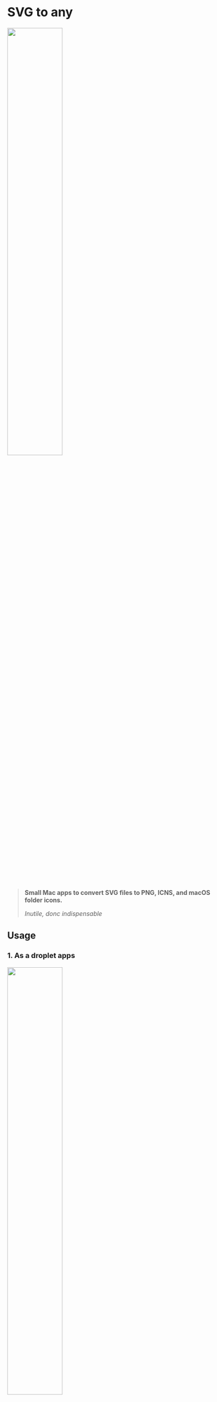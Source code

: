 # SVG to any

<img src="images/svg2any.svg" width="50%">

> **Small Mac apps to convert SVG files to PNG, ICNS, and macOS folder icons.**
>
> _Inutile, donc indispensable_

## Usage

### 1. As a droplet apps

<img src="images/svg2any-droplet_812x840.png" width="50%">

Launch one of the apps, then drop an **SVG file** to convert it.

### 2. Using the Finder `Open with ...` menu

Right-click on an **SVG file**, select **Open with**,
then choose one of the svg2any apps.

## Apps

| App | Description |
| --- | ----------- |
| <img src="images/svg2png.svg" width="48" valign="bottom"> [svg2png](#svg-to-png) | Convert an SVG file to a PNG image with transparency |
| <img src="images/svg2icns.svg" width="48" valign="bottom"> [svg2icns](#svg-to-icns) | Convert an SVG file to a macOS high-resolution icon |
| <img src="images/svg2folder.svg" width="48" valign="bottom">&nbsp;[svg2folder](#svg-to-folder) | Set the containing folder icon to the SVG image |
| <img src="images/svg2svg.svg" width="48" valign="bottom"> [svg2svg](#svg-to-1024-x-1024) | Resize an SVG to 1024 x 1024 |

### SVG to PNG

<img src="images/svg2png.svg" width="25%">

Convert an SVG file to a PNG image with transparency, perfect for social
networks that don't support SVGs.

The resulting PNG file is compressed using the slow but efficient Zopfli algorithm
for images up to 1024 pixels, and the faster but less efficient zlib algorithm
for larger images.

> **Important**
> Images up to 1024 pixel are compressed using **Zopfli**, which is **very slow**.
> It takes **2~3 minutes** on a recent MacBook Pro M1 for a simple image.
> More complex images with lots of details, or less capable CPUs, will take way
> more time.

---

### SVG to ICNS

<img src="images/svg2icns.svg" width="25%">

Convert an SVG file to a macOS high-resolution icon.

---

### SVG to folder

<img src="images/svg2folder.svg" width="25%">

Set the containing folder icon to the SVG image.

---

### SVG to 1024 x 1024

<img src="images/svg2svg.svg" width="25%">

Resize an SVG to 1024 x 1024.

The resulting SVG will not be optimized, it's just a simple resize.

It is recommended to optimize the resulting SVG with [svgo](https://github.com/svg/svgo),
an online version is available at [SVGOMG](https://jakearchibald.github.io/svgomg/).

---

## SVG files

- Some SVGs work best when only the `viewBox` attribute is set.
- On macOS, the finder will show a better icon preview when the width and height
attributes are not present.

 > Original SVG file:
>
 > ```xml
 > <svg width="1024" height="1024" [...]>
 > ```
 >
 >Better:
>
 > ```xml
 > <svg viewBox="0 0 1024 1024" [...]>
 > ```
>
- ICNS file are not compressed with `oxipng` since `iconutil` recompress them anyway.
- Compressing each PNG files before packing them with `iconutil` will result in
larger ICNS files.

---

## Logs

Each app create a unique log file in `~/Library/Logs/cyann`.

---

## About

Why this?

### An itch to scratch

- I like SVG files: they are tiny, can be optimized a lot,
and look good at any resolution.
- I also like my folder icons to be more visually descriptive
as it makes me more productive.
- However macOS can't use SVGs for icons, it works only with ICNS.
- Switching to the console to run a script breaks my flow
when I'm managing files and folders with Finder.
- Compiling the binaries is a PITA when dealing with C code
on legacy hardware (try to `brew install librsvg`), Rust works better.

This little project should help me with Ally, [Ystorian](https://ystorian.com)'s
inventory command line tool written in Rust:

- Provide some kind of limited GUI.
- Bundled in macOS apps that are more user-friendly than command line tools.
- With universal binaries to support the modern arm64 architecture (Apple
- Silicon) as well as the legacy x64 (Intel).
- Signed and notarized.
- Available in the App Store for easier distribution.
- Experiment to find the best app sandboxing and hardening options.
- And understand which open source license works best with app distribution
in the App Store.

---

## Licenses

The binaries that used to be included were built from these repositories:

- [rsvg-convert](https://gitlab.gnome.org/GNOME/librsvg) (LGPL)
- [oxipng](https://github.com/shssoichiro/oxipng) (MIT)
- [Platypus](https://github.com/sveinbjornt/Platypus) (BSD)

The rest is AGPL3, feel free to ask for another license if needed.

---

## Building

### Dependencies

svg2any depends on these binaries to build the apps:

- Build the macOS .app: [Platypus](https://github.com/sveinbjornt/Platypus)
- Convert SVG to PNG files: [rsvg-convert](https://gitlab.gnome.org/GNOME/librsvg)
- Compress PNG files: [oxipng](https://github.com/shssoichiro/oxipng)

### How to build the macOS apps

### 1. Install platypus

The command line tool for [Platypus](https://sveinbjorn.org/platypus)
can be installed with [Homebrew](brew.sh):

```shell
brew install platypus
```

### 2. Build the apps

Notes:

- To help build universal apps, the compiled binaries `librsvg` and `oxipng`,
for x86_64 (Intel) and arm64 (Apple Silicon since M1), used to be present in
this repository.
- The build script optimizes the NIB in the bundles with the `optimize-nib`
parameter.
- This requires Xcode to be installed and configured.

Build the apps with Platypus:

```sh
./build.sh
```

### How to (re-)build the required universal binaries

#### 1. Install Rust

See [rustup.rs](https://rustup.rs/)

Add and update the 2 supported targets:

```sh
rustup target add aarch64-apple-darwin
rustup target add x86_64-apple-darwin
```

#### 2. Download and install the dependencies

```sh
brew install cairo pkg-config pango gdk-pixbuf
```

#### 3. Download the sources and compile

Use these commands to compile the binaries and combine them to get
the universal binaries.

### librsvg

```sh
mkdir vendor
mkdir bin

git -C "vendor" clone https://gitlab.gnome.org/GNOME/librsvg.git
git -C "vendor/librsvg" pull
export PKG_CONFIG_ALL_STATIC=1
export PKG_CONFIG_ALLOW_CROSS=1
cargo build --manifest-path=vendor/librsvg/Cargo.toml --release --target aarch64-apple-darwin --target x86_64-apple-darwin
lipo vendor/librsvg/target/aarch64-apple-darwin/release/rsvg-convert vendor/librsvg/target/x86_64-apple-darwin/release/rsvg-convert -create -output bin/rsvg-convert
```

The generated `rsvg-convert` universal binary can then be copied to `svg2any/`

### oxipng

```sh
git clone https://github.com/shssoichiro/oxipng.git
cd oxipng
cargo build --release --target aarch64-apple-darwin --target x86_64-apple-darwin
lipo target/aarch64-apple-darwin/release/oxipng target/x86_64-apple-darwin/release/oxipng -create -output oxipng
```

The generated `oxipng` universal binary can then be copied to `svg2any/`

### Build validation

The binaries must not have dependencies on locally installed libraries.
The **otool** command should only list path in `/usr/lib` and `/System/Library`.

```sh
otool -l rsvg-convert | grep "name /"
```

```sh
otool -l oxipng | grep "name /"

         name /usr/lib/dyld (offset 12)
         name /usr/lib/libiconv.2.dylib (offset 24)
         name /usr/lib/libSystem.B.dylib (offset 24)
         name /usr/lib/libresolv.9.dylib (offset 24)
         name /usr/lib/dyld (offset 12)
         name /usr/lib/libiconv.2.dylib (offset 24)
         name /usr/lib/libSystem.B.dylib (offset 24)
         name /usr/lib/libresolv.9.dylib (offset 24)
```

## Errors

### ibtool requires Xcode

When compiling a Platypus apps, this error message is shown at the
_Optimizing nib file_ step:

```text
xcode-select: error: tool 'ibtool' requires Xcode, but active developer
directory '/Library/Developer/CommandLineTools' is a command line tools instance
```

**Solution:**
Launch **Xcode**, open the **Settings** pane, select the **Locations** tab
and ensure **Command Line Tools** is not empty.
> Command Line Tools: Xcode 14.0.1 (14A400)

### pkg-config has not been configured to support cross-compilation

```shell
export PKG_CONFIG_ALL_STATIC=1
export PKG_CONFIG_ALLOW_CROSS=1
```
